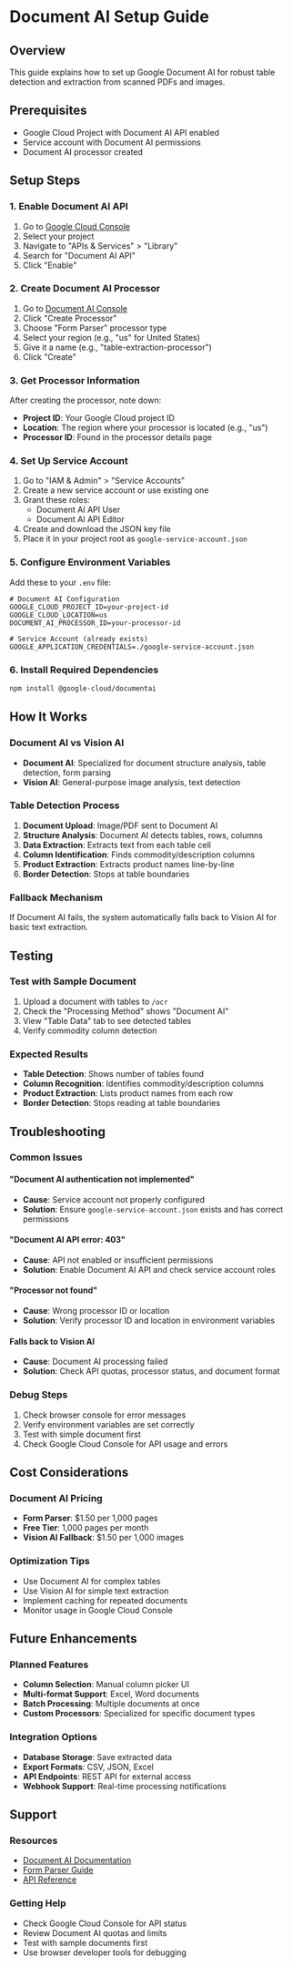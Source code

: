 # Document AI Setup Guide

## Overview

This guide explains how to set up Google Document AI for robust table detection and extraction from scanned PDFs and images.

## Prerequisites

- Google Cloud Project with Document AI API enabled
- Service account with Document AI permissions
- Document AI processor created

## Setup Steps

### 1. Enable Document AI API

1. Go to [Google Cloud Console](https://console.cloud.google.com/)
2. Select your project
3. Navigate to "APIs & Services" > "Library"
4. Search for "Document AI API"
5. Click "Enable"

### 2. Create Document AI Processor

1. Go to [Document AI Console](https://console.cloud.google.com/ai/document-ai)
2. Click "Create Processor"
3. Choose "Form Parser" processor type
4. Select your region (e.g., "us" for United States)
5. Give it a name (e.g., "table-extraction-processor")
6. Click "Create"

### 3. Get Processor Information

After creating the processor, note down:

- **Project ID**: Your Google Cloud project ID
- **Location**: The region where your processor is located (e.g., "us")
- **Processor ID**: Found in the processor details page

### 4. Set Up Service Account

1. Go to "IAM & Admin" > "Service Accounts"
2. Create a new service account or use existing one
3. Grant these roles:
   - Document AI API User
   - Document AI API Editor
4. Create and download the JSON key file
5. Place it in your project root as `google-service-account.json`

### 5. Configure Environment Variables

Add these to your `.env` file:

```env
# Document AI Configuration
GOOGLE_CLOUD_PROJECT_ID=your-project-id
GOOGLE_CLOUD_LOCATION=us
DOCUMENT_AI_PROCESSOR_ID=your-processor-id

# Service Account (already exists)
GOOGLE_APPLICATION_CREDENTIALS=./google-service-account.json
```

### 6. Install Required Dependencies

```bash
npm install @google-cloud/documentai
```

## How It Works

### Document AI vs Vision AI

- **Document AI**: Specialized for document structure analysis, table detection, form parsing
- **Vision AI**: General-purpose image analysis, text detection

### Table Detection Process

1. **Document Upload**: Image/PDF sent to Document AI
2. **Structure Analysis**: Document AI detects tables, rows, columns
3. **Data Extraction**: Extracts text from each table cell
4. **Column Identification**: Finds commodity/description columns
5. **Product Extraction**: Extracts product names line-by-line
6. **Border Detection**: Stops at table boundaries

### Fallback Mechanism

If Document AI fails, the system automatically falls back to Vision AI for basic text extraction.

## Testing

### Test with Sample Document

1. Upload a document with tables to `/ocr`
2. Check the "Processing Method" shows "Document AI"
3. View "Table Data" tab to see detected tables
4. Verify commodity column detection

### Expected Results

- **Table Detection**: Shows number of tables found
- **Column Recognition**: Identifies commodity/description columns
- **Product Extraction**: Lists product names from each row
- **Border Detection**: Stops reading at table boundaries

## Troubleshooting

### Common Issues

#### "Document AI authentication not implemented"

- **Cause**: Service account not properly configured
- **Solution**: Ensure `google-service-account.json` exists and has correct permissions

#### "Document AI API error: 403"

- **Cause**: API not enabled or insufficient permissions
- **Solution**: Enable Document AI API and check service account roles

#### "Processor not found"

- **Cause**: Wrong processor ID or location
- **Solution**: Verify processor ID and location in environment variables

#### Falls back to Vision AI

- **Cause**: Document AI processing failed
- **Solution**: Check API quotas, processor status, and document format

### Debug Steps

1. Check browser console for error messages
2. Verify environment variables are set correctly
3. Test with simple document first
4. Check Google Cloud Console for API usage and errors

## Cost Considerations

### Document AI Pricing

- **Form Parser**: $1.50 per 1,000 pages
- **Free Tier**: 1,000 pages per month
- **Vision AI Fallback**: $1.50 per 1,000 images

### Optimization Tips

- Use Document AI for complex tables
- Use Vision AI for simple text extraction
- Implement caching for repeated documents
- Monitor usage in Google Cloud Console

## Future Enhancements

### Planned Features

- **Column Selection**: Manual column picker UI
- **Multi-format Support**: Excel, Word documents
- **Batch Processing**: Multiple documents at once
- **Custom Processors**: Specialized for specific document types

### Integration Options

- **Database Storage**: Save extracted data
- **Export Formats**: CSV, JSON, Excel
- **API Endpoints**: REST API for external access
- **Webhook Support**: Real-time processing notifications

## Support

### Resources

- [Document AI Documentation](https://cloud.google.com/document-ai/docs)
- [Form Parser Guide](https://cloud.google.com/document-ai/docs/form-parser)
- [API Reference](https://cloud.google.com/document-ai/docs/reference/rest)

### Getting Help

- Check Google Cloud Console for API status
- Review Document AI quotas and limits
- Test with sample documents first
- Use browser developer tools for debugging

